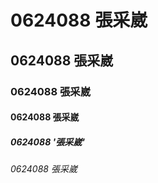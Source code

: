 # 0624088 張采崴
## 0624088 張采崴
### 0624088 張采崴
#### 0624088 張采崴
##### 0624088 '張采崴'

###### 0624088 張采崴
